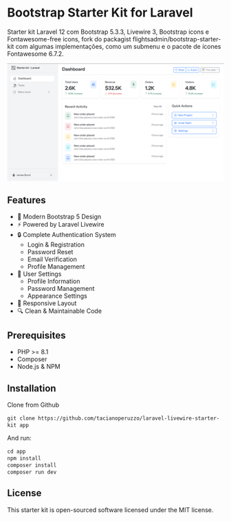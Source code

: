 # Bootstrap Starter Kit for Laravel

Starter kit Laravel 12 com Bootstrap 5.3.3, Livewire 3, Bootstrap icons e Fontawesome-free icons, fork do packagist flightsadmin/bootstrap-starter-kit com algumas implementações, como um submenu e o pacote de ícones Fontawesome 6.7.2.

![starterkit-screenshot.png](https://github.com/tacianoperuzzo/laravel-livewire-starter-kit/blob/main/starterkit-screenshot.png)

## Features

- 🎨 Modern Bootstrap 5 Design
- ⚡ Powered by Laravel Livewire
- 🔒 Complete Authentication System
  - Login & Registration
  - Password Reset
  - Email Verification
  - Profile Management
- 🎯 User Settings
  - Profile Information
  - Password Management
  - Appearance Settings
- 📱 Responsive Layout
- 🔍 Clean & Maintainable Code

## Prerequisites

- PHP >= 8.1
- Composer
- Node.js & NPM

## Installation

Clone from Github
```
git clone https://github.com/tacianoperuzzo/laravel-livewire-starter-kit app
```
And run: 
```
cd app
npm install
composer install
composer run dev
```
## License

This starter kit is open-sourced software licensed under the MIT license.
